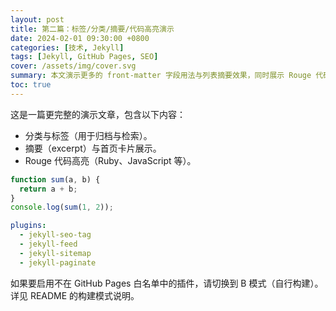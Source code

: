```yaml
---
layout: post
title: 第二篇：标签/分类/摘要/代码高亮演示
date: 2024-02-01 09:30:00 +0800
categories: [技术, Jekyll]
tags: [Jekyll, GitHub Pages, SEO]
cover: /assets/img/cover.svg
summary: 本文演示更多的 front-matter 字段用法与列表摘要效果，同时展示 Rouge 代码高亮的样式效果。
toc: true
---
```


这是一篇更完整的演示文章，包含以下内容：

- 分类与标签（用于归档与检索）。
- 摘要（excerpt）与首页卡片展示。
- Rouge 代码高亮（Ruby、JavaScript 等）。

```js
function sum(a, b) {
  return a + b;
}
console.log(sum(1, 2));
```

```yaml
plugins:
  - jekyll-seo-tag
  - jekyll-feed
  - jekyll-sitemap
  - jekyll-paginate
```

如果要启用不在 GitHub Pages 白名单中的插件，请切换到 B 模式（自行构建）。详见 README 的构建模式说明。
